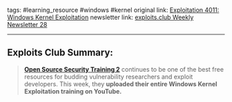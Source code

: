 tags: #learning_resource #windows #kernel
original link: [Exploitation 4011: Windows Kernel Exploitation](https://www.youtube.com/playlist?list=PLUFkSN0XLZ-nl4HEX4_LWG9H_d9vJKkYL&ref=blog.exploits.club) 
newsletter link: [exploits.club Weekly Newsletter 28](https://blog.exploits.club/exploits-club-weekly-newsletter-28/) 
 

---
## Exploits Club Summary:
>  [**Open Source Security Training 2**](https://p.ost2.fyi/courses?ref=blog.exploits.club) continues to be one of the best free resources for budding vulnerability researchers and exploit developers. This week, they **uploaded their entire Windows Kernel Exploitation training on YouTube.**